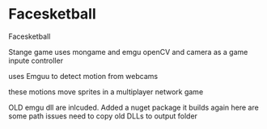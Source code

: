 # Facesketball
Facesketball

Stange game uses mongame and emgu openCV and camera as a  game inpute controller 

uses Emguu to detect motion from webcams

these motions move sprites in a multiplayer network game

OLD emgu dll are inlcuded. Added a nuget package it builds again here are some path issues need to copy old DLLs to output folder

